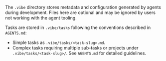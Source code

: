 The `.vibe` directory stores metadata and configuration generated by
agents during development. Files here are optional and may be ignored
by users not working with the agent tooling.

Tasks are stored in `.vibe/tasks` following the conventions described in `AGENTS.md`:
- Simple tasks as `.vibe/tasks/<task-slug>.md`.
- Complex tasks requiring multiple sub-tasks or projects under `.vibe/tasks/<task-slug>/`.
See `AGENTS.md` for detailed guidelines.

